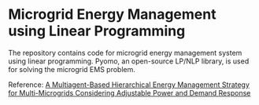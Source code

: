 # Microgrid Energy Management using Linear Programming
The repository contains code for microgrid energy management system using linear programming. Pyomo, an open-source LP/NLP library, is used for solving the microgrid EMS problem.

Reference: [A Multiagent-Based Hierarchical Energy Management Strategy for Multi-Microgrids Considering Adjustable Power and Demand Response](https://ieeexplore.ieee.org/document/7501514)
